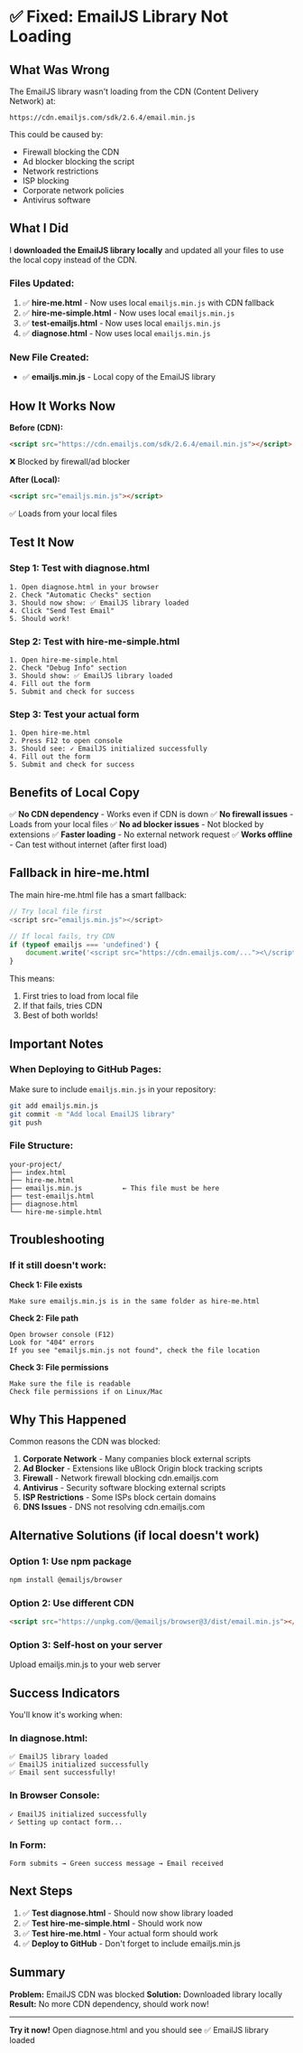 # ✅ Fixed: EmailJS Library Not Loading

## What Was Wrong

The EmailJS library wasn't loading from the CDN (Content Delivery Network) at:
```
https://cdn.emailjs.com/sdk/2.6.4/email.min.js
```

This could be caused by:
- Firewall blocking the CDN
- Ad blocker blocking the script
- Network restrictions
- ISP blocking
- Corporate network policies
- Antivirus software

## What I Did

I **downloaded the EmailJS library locally** and updated all your files to use the local copy instead of the CDN.

### Files Updated:
1. ✅ **hire-me.html** - Now uses local `emailjs.min.js` with CDN fallback
2. ✅ **hire-me-simple.html** - Now uses local `emailjs.min.js`
3. ✅ **test-emailjs.html** - Now uses local `emailjs.min.js`
4. ✅ **diagnose.html** - Now uses local `emailjs.min.js`

### New File Created:
- ✅ **emailjs.min.js** - Local copy of the EmailJS library

## How It Works Now

**Before (CDN):**
```html
<script src="https://cdn.emailjs.com/sdk/2.6.4/email.min.js"></script>
```
❌ Blocked by firewall/ad blocker

**After (Local):**
```html
<script src="emailjs.min.js"></script>
```
✅ Loads from your local files

## Test It Now

### Step 1: Test with diagnose.html
```
1. Open diagnose.html in your browser
2. Check "Automatic Checks" section
3. Should now show: ✅ EmailJS library loaded
4. Click "Send Test Email"
5. Should work!
```

### Step 2: Test with hire-me-simple.html
```
1. Open hire-me-simple.html
2. Check "Debug Info" section
3. Should show: ✅ EmailJS library loaded
4. Fill out the form
5. Submit and check for success
```

### Step 3: Test your actual form
```
1. Open hire-me.html
2. Press F12 to open console
3. Should see: ✓ EmailJS initialized successfully
4. Fill out the form
5. Submit and check for success
```

## Benefits of Local Copy

✅ **No CDN dependency** - Works even if CDN is down
✅ **No firewall issues** - Loads from your local files
✅ **No ad blocker issues** - Not blocked by extensions
✅ **Faster loading** - No external network request
✅ **Works offline** - Can test without internet (after first load)

## Fallback in hire-me.html

The main hire-me.html file has a smart fallback:
```javascript
// Try local file first
<script src="emailjs.min.js"></script>

// If local fails, try CDN
if (typeof emailjs === 'undefined') {
    document.write('<script src="https://cdn.emailjs.com/..."><\/script>');
}
```

This means:
1. First tries to load from local file
2. If that fails, tries CDN
3. Best of both worlds!

## Important Notes

### When Deploying to GitHub Pages:
Make sure to include `emailjs.min.js` in your repository:
```bash
git add emailjs.min.js
git commit -m "Add local EmailJS library"
git push
```

### File Structure:
```
your-project/
├── index.html
├── hire-me.html
├── emailjs.min.js          ← This file must be here
├── test-emailjs.html
├── diagnose.html
└── hire-me-simple.html
```

## Troubleshooting

### If it still doesn't work:

**Check 1: File exists**
```
Make sure emailjs.min.js is in the same folder as hire-me.html
```

**Check 2: File path**
```
Open browser console (F12)
Look for "404" errors
If you see "emailjs.min.js not found", check the file location
```

**Check 3: File permissions**
```
Make sure the file is readable
Check file permissions if on Linux/Mac
```

## Why This Happened

Common reasons the CDN was blocked:

1. **Corporate Network** - Many companies block external scripts
2. **Ad Blocker** - Extensions like uBlock Origin block tracking scripts
3. **Firewall** - Network firewall blocking cdn.emailjs.com
4. **Antivirus** - Security software blocking external scripts
5. **ISP Restrictions** - Some ISPs block certain domains
6. **DNS Issues** - DNS not resolving cdn.emailjs.com

## Alternative Solutions (if local doesn't work)

### Option 1: Use npm package
```bash
npm install @emailjs/browser
```

### Option 2: Use different CDN
```html
<script src="https://unpkg.com/@emailjs/browser@3/dist/email.min.js"></script>
```

### Option 3: Self-host on your server
Upload emailjs.min.js to your web server

## Success Indicators

You'll know it's working when:

### In diagnose.html:
```
✅ EmailJS library loaded
✅ EmailJS initialized successfully
✅ Email sent successfully!
```

### In Browser Console:
```
✓ EmailJS initialized successfully
✓ Setting up contact form...
```

### In Form:
```
Form submits → Green success message → Email received
```

## Next Steps

1. ✅ **Test diagnose.html** - Should now show library loaded
2. ✅ **Test hire-me-simple.html** - Should work now
3. ✅ **Test hire-me.html** - Your actual form should work
4. ✅ **Deploy to GitHub** - Don't forget to include emailjs.min.js

## Summary

**Problem:** EmailJS CDN was blocked
**Solution:** Downloaded library locally
**Result:** No more CDN dependency, should work now!

---

**Try it now!** Open diagnose.html and you should see ✅ EmailJS library loaded
